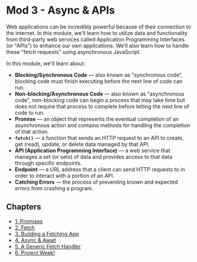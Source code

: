# Mod 3 - Async & APIs

Web applications can be incredibly powerful because of their connection to the internet. In this module, we'll learn how to utilize data and functionality from third-party web services called Application Programming Interfaces (or "APIs") to enhance our own applications. We'll also learn how to handle these "fetch requests" using asynchronous JavaScript.

In this module, we'll learn about:

* **Blocking/Synchronous Code** — also known as "synchronous code", blocking code must finish executing before the next line of code can run.
* **Non-blocking/Asynchronous Code** — also known as "asynchronous code", non-blocking code can begin a process that may take time but does not require that process to complete before letting the next line of code to run.
* **Promise** — an object that represents the eventual completion of an asynchronous action and contains methods for handling the completion of that action.
* **`fetch()`** — a function that sends an HTTP request to an API to create, get (read), update, or delete data managed by that API.
* **API (Application Programming Interface)** — a web service that manages a set (or sets) of data and provides access to that data through specific endpoints.
* **Endpoint** — a URL address that a client can send HTTP requests to in order to interact with a portion of an API.
* **Catching Errors** — the process of preventing known and expected errors from crashing a program.

## Chapters

* [1. Promises](1-promises.md)
* [2. Fetch](2-fetch.md)
* [3. Building a Fetching App](3-building-a-fetching-app.md)
* [4. Async & Await](4-async-await.md)
* [5. A Generic Fetch Handler](5-generic-fetch-handler.md)
* [6. Project Week!](6-project-week-overview.md)